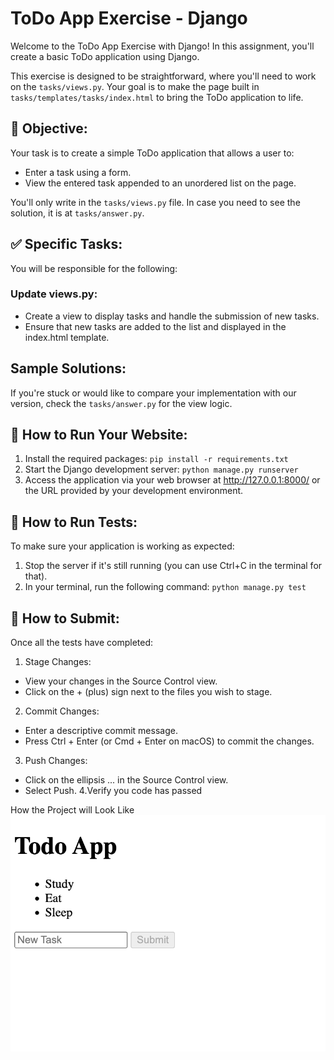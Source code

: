 # ToDo App Exercise - Django
Welcome to the ToDo App Exercise with Django! In this assignment, you'll create a basic ToDo application using Django.

This exercise is designed to be straightforward, where you'll need to work on the `tasks/views.py`. Your goal is to make the page built in `tasks/templates/tasks/index.html` to bring the ToDo application to life.

## 🎯 Objective:
Your task is to create a simple ToDo application that allows a user to:
- Enter a task using a form.
- View the entered task appended to an unordered list on the page.

You'll only write in the `tasks/views.py` file. In case you need to see the solution, it is at `tasks/answer.py`.

## ✅ Specific Tasks:
You will be responsible for the following:
### Update views.py:
  - Create a view to display tasks and handle the submission of new tasks.
  - Ensure that new tasks are added to the list and displayed in the index.html template.

## Sample Solutions:
  If you're stuck or would like to compare your implementation with our version, check the `tasks/answer.py` for the view logic.

## 📘 How to Run Your Website:
1. Install the required packages: `pip install -r requirements.txt`
2. Start the Django development server: `python manage.py runserver`
3. Access the application via your web browser at http://127.0.0.1:8000/ or the URL provided by your development environment.

## 🚀 How to Run Tests:
To make sure your application is working as expected:

1. Stop the server if it's still running (you can use Ctrl+C in the terminal for that).
2. In your terminal, run the following command: `python manage.py test`

## 🤔 How to Submit:
Once all the tests have completed:
1. Stage Changes:
  - View your changes in the Source Control view.
  - Click on the + (plus) sign next to the files you wish to stage.
2. Commit Changes:
  - Enter a descriptive commit message.
  - Press Ctrl + Enter (or Cmd + Enter on macOS) to commit the changes.
3. Push Changes:
  - Click on the ellipsis ... in the Source Control view.
  - Select Push.
4.Verify you code has passed

How the Project will Look Like
![Local Image](project.png)
